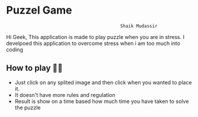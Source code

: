 # Puzzel Game
                                               Shaik Mudassir
Hi Geek, This application is made to play puzzle when you are in stress.
I develpoed this application to overcome stress when i am too much into coding

## How to play 👨‍💻

  + Just click on any splited image and then click when you wanted to place it.
  + It doesn't have more rules and regulation
  + Result is show on a time based how much time you have taken to solve the puzzle
  
